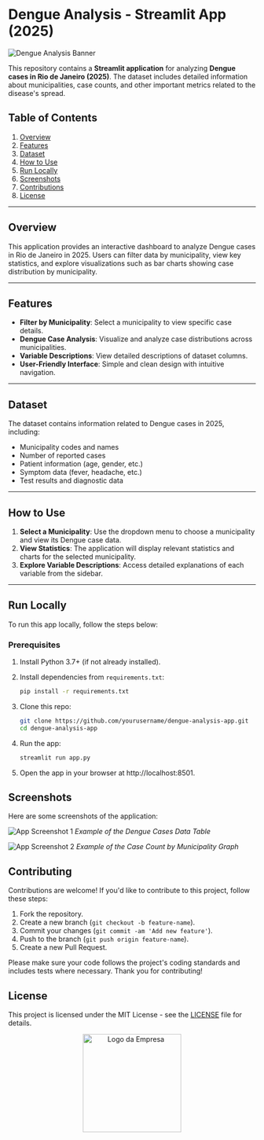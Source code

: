 # Dengue Analysis - Streamlit App (2025)

![Dengue Analysis Banner](https://via.placeholder.com/1200x400?text=Dengue+Analysis+2025)

This repository contains a **Streamlit application** for analyzing **Dengue cases in Rio de Janeiro (2025)**. The dataset includes detailed information about municipalities, case counts, and other important metrics related to the disease's spread.

## Table of Contents

1. [Overview](#overview)
2. [Features](#features)
3. [Dataset](#dataset)
4. [How to Use](#how-to-use)
5. [Run Locally](#run-locally)
6. [Screenshots](#screenshots)
7. [Contributions](#contributions)
8. [License](#license)

---

## Overview

This application provides an interactive dashboard to analyze Dengue cases in Rio de Janeiro in 2025. Users can filter data by municipality, view key statistics, and explore visualizations such as bar charts showing case distribution by municipality.

---

## Features

- **Filter by Municipality**: Select a municipality to view specific case details.
- **Dengue Case Analysis**: Visualize and analyze case distributions across municipalities.
- **Variable Descriptions**: View detailed descriptions of dataset columns.
- **User-Friendly Interface**: Simple and clean design with intuitive navigation.

---

## Dataset

The dataset contains information related to Dengue cases in 2025, including:

- Municipality codes and names
- Number of reported cases
- Patient information (age, gender, etc.)
- Symptom data (fever, headache, etc.)
- Test results and diagnostic data

---

## How to Use

1. **Select a Municipality**: Use the dropdown menu to choose a municipality and view its Dengue case data.
2. **View Statistics**: The application will display relevant statistics and charts for the selected municipality.
3. **Explore Variable Descriptions**: Access detailed explanations of each variable from the sidebar.

---

## Run Locally

To run this app locally, follow the steps below:

### Prerequisites

1. Install Python 3.7+ (if not already installed).


0. Install dependencies from `requirements.txt`:
    ```bash
    pip install -r requirements.txt

1. Clone this repo:
    ```bash
    git clone https://github.com/yourusername/dengue-analysis-app.git
    cd dengue-analysis-app

2. Run the app:
    ```bash
    streamlit run app.py

3. Open the app in your browser at http://localhost:8501.

## Screenshots

Here are some screenshots of the application:

![App Screenshot 1](screenshots/screenshot1.png)
_Example of the Dengue Cases Data Table_

![App Screenshot 2](screenshots/screenshot2.png)
_Example of the Case Count by Municipality Graph_

## Contributing

Contributions are welcome! If you'd like to contribute to this project, follow these steps:

1. Fork the repository.
2. Create a new branch (`git checkout -b feature-name`).
3. Commit your changes (`git commit -am 'Add new feature'`).
4. Push to the branch (`git push origin feature-name`).
5. Create a new Pull Request.

Please make sure your code follows the project's coding standards and includes tests where necessary. Thank you for contributing!

## License

This project is licensed under the MIT License - see the [LICENSE](LICENSE) file for details.

<p align="center">
  <img src="C:\Users\conta\Documents\DataSus\imgs\HealthDataLogo.svg" alt="Logo da Empresa" width="200"/>
</p>